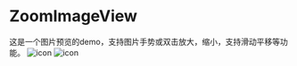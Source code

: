 # ZoomImageView 
这是一个图片预览的demo，支持图片手势或双击放大，缩小，支持滑动平移等功能。
![icon](https://github.com/wangjia55/ZoomImageView/blob/master/screen_shot1.png)
![icon](https://github.com/wangjia55/ZoomImageView/blob/master/screen_shot2.png)
